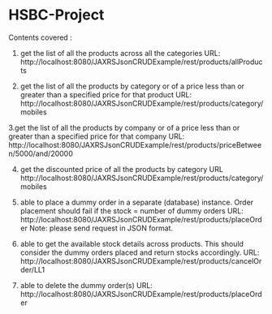 # HSBC-Project
Contents covered :

1. get the list of all the products across all the categories
URL:   http://localhost:8080/JAXRSJsonCRUDExample/rest/products/allProducts

 2. get the list of all the products by category or of a price less than or greater than    a specified price for that product
URL:  http://localhost:8080/JAXRSJsonCRUDExample/rest/products/category/mobiles

3.get the list of all the products by company or of a price less than or greater than a specified price for that company
URL: http://localhost:8080/JAXRSJsonCRUDExample/rest/products/priceBetween/5000/and/20000

4. get the discounted price of all the products by category
URL http://localhost:8080/JAXRSJsonCRUDExample/rest/products/category/mobiles

5. able to place a dummy order in a separate (database) instance. Order placement should fail if the stock = number of dummy orders 
URL: http://localhost:8080/JAXRSJsonCRUDExample/rest/products/placeOrder
Note: please send request in JSON format.

6.  able to get the available stock details across products. This should consider the dummy orders placed and return stocks accordingly. 
URL: http://localhost:8080/JAXRSJsonCRUDExample/rest/products/cancelOrder/LL1

7.  able to delete the dummy order(s)
URL:  http://localhost:8080/JAXRSJsonCRUDExample/rest/products/placeOrder
 


